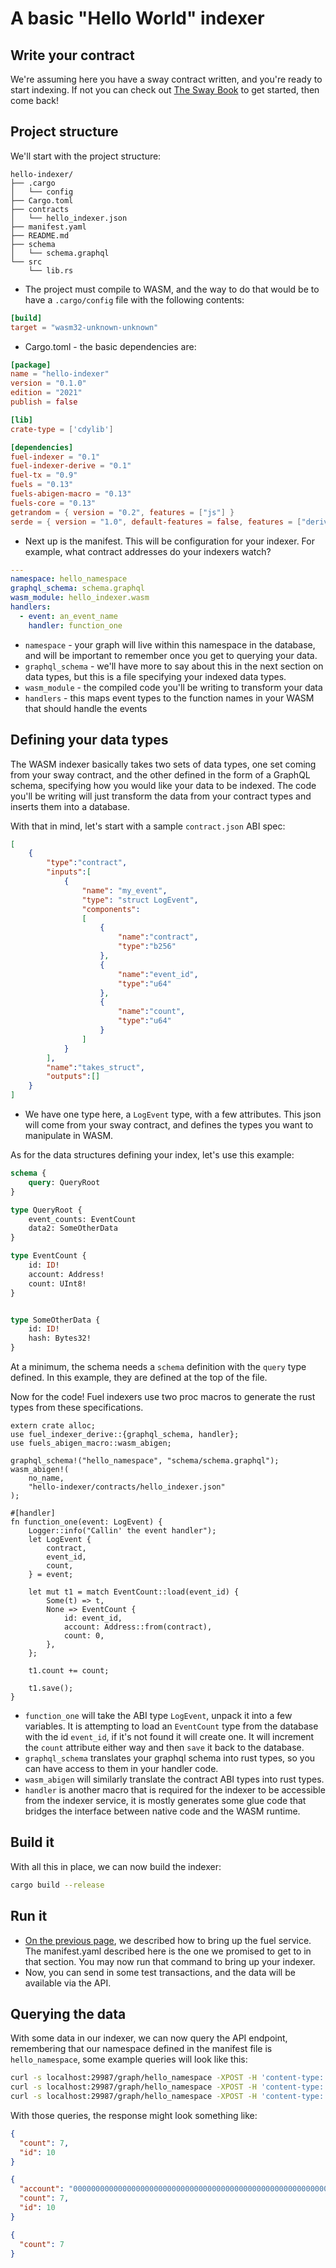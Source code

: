 # A basic "Hello World" indexer

## Write your contract

We're assuming here you have a sway contract written, and you're ready to start indexing. If not you can check out [The Sway Book](https://fuellabs.github.io/sway/latest/) to get started, then come back!

## Project structure

We'll start with the project structure:

```console
hello-indexer/
├── .cargo
│   └── config
├── Cargo.toml
├── contracts
│   └── hello_indexer.json
├── manifest.yaml
├── README.md
├── schema
│   └── schema.graphql
└── src
    └── lib.rs
```

- The project must compile to WASM, and the way to do that would be to have a `.cargo/config` file with the following contents:

```toml
[build]
target = "wasm32-unknown-unknown"
```

- Cargo.toml - the basic dependencies are:

```toml
[package]
name = "hello-indexer"
version = "0.1.0"
edition = "2021"
publish = false

[lib]
crate-type = ['cdylib']

[dependencies]
fuel-indexer = "0.1"
fuel-indexer-derive = "0.1"
fuel-tx = "0.9"
fuels = "0.13"
fuels-abigen-macro = "0.13"
fuels-core = "0.13"
getrandom = { version = "0.2", features = ["js"] }
serde = { version = "1.0", default-features = false, features = ["derive"] }
```

- Next up is the manifest. This will be configuration for your indexer. For example, what contract addresses do your indexers watch?

```yaml
---
namespace: hello_namespace
graphql_schema: schema.graphql
wasm_module: hello_indexer.wasm
handlers:
  - event: an_event_name
    handler: function_one
```

- `namespace` - your graph will live within this namespace in the database, and will be important to remember once you get to querying your data.
- `graphql_schema` - we'll have more to say about this in the next section on data types, but this is a file specifying your indexed data types.
- `wasm_module` - the compiled code you'll be writing to transform your data
- `handlers` - this maps event types to the function names in your WASM that should handle the events


## Defining your data types

The WASM indexer basically takes two sets of data types, one set coming from your sway contract, and the other defined in the form of a GraphQL schema, specifying how you would like your data to be indexed. The code you'll be writing will just transform the data from your contract types and inserts them into a database.

With that in mind, let's start with a sample `contract.json` ABI spec:

```json
[
    {
        "type":"contract",
        "inputs":[
            {
                "name": "my_event",
                "type": "struct LogEvent",
                "components":
                [
                    {
                        "name":"contract",
                        "type":"b256"
                    },
                    {
                        "name":"event_id",
                        "type":"u64"
                    },
                    {
                        "name":"count",
                        "type":"u64"
                    }
                ]
            }
        ],
        "name":"takes_struct",
        "outputs":[]
    }
]
```

- We have one type here, a `LogEvent` type, with a few attributes. This json will come from your sway contract, and defines the types you want to manipulate in WASM.

As for the data structures defining your index, let's use this example:

```graphql
schema {
    query: QueryRoot
}

type QueryRoot {
    event_counts: EventCount
    data2: SomeOtherData
}

type EventCount {
    id: ID!
    account: Address!
    count: UInt8!
}


type SomeOtherData {
    id: ID!
    hash: Bytes32!
}
```

At a minimum, the schema needs a `schema` definition with the `query` type defined. In this example, they are defined at the top of the file.

Now for the code! Fuel indexers use two proc macros to generate the rust types from these specifications.

```rust,ignore
extern crate alloc;
use fuel_indexer_derive::{graphql_schema, handler};
use fuels_abigen_macro::wasm_abigen;

graphql_schema!("hello_namespace", "schema/schema.graphql");
wasm_abigen!(
    no_name,
    "hello-indexer/contracts/hello_indexer.json"
);

#[handler]
fn function_one(event: LogEvent) {
    Logger::info("Callin' the event handler");
    let LogEvent {
        contract,
        event_id,
        count,
    } = event;

    let mut t1 = match EventCount::load(event_id) {
        Some(t) => t,
        None => EventCount {
            id: event_id,
            account: Address::from(contract),
            count: 0,
        },
    };

    t1.count += count;

    t1.save();
}
```

- `function_one` will take the ABI type `LogEvent`, unpack it into a few variables. It is attempting to load an `EventCount` type from the database with the id `event_id`, if it's not found it will create one. It will increment the `count` attribute either way and then `save` it back to the database.
- `graphql_schema` translates your graphql schema into rust types, so you can have access to them in your handler code.
- `wasm_abigen` will similarly translate the contract ABI types into rust types.
- `handler` is another macro that is required for the indexer to be accessible from the indexer service, it is mostly generates some glue code that bridges the interface between native code and the WASM runtime.

## Build it

With all this in place, we can now build the indexer:

```bash
cargo build --release
```

## Run it

- [On the previous page](./getting-started/basics.md), we described how to bring up the fuel service. The manifest.yaml described here is the one we promised to get to in that section. You may now run that command to bring up your indexer.
- Now, you can send in some test transactions, and the data will be available via the API.

## Querying the data

With some data in our indexer, we can now query the API endpoint, remembering that our namespace defined in the manifest file is `hello_namespace`, some example queries will look like this:

```bash
curl -s localhost:29987/graph/hello_namespace -XPOST -H 'content-type: application/json' -d '{"query": "query { event_counts { id count } }", "params": "b"}'
curl -s localhost:29987/graph/hello_namespace -XPOST -H 'content-type: application/json' -d '{"query": "query { event_counts { id account count } }", "params": "b"}'
curl -s localhost:29987/graph/hello_namespace -XPOST -H 'content-type: application/json' -d '{"query": "query { event_counts { count } }", "params": "b"}'
```

With those queries, the response might look something like:

```json
{
  "count": 7,
  "id": 10
}
```

```json
{
  "account": "0000000000000000000000000000000000000000000000000000000000000000",
  "count": 7,
  "id": 10
}
```

```json
{
  "count": 7
}
```
